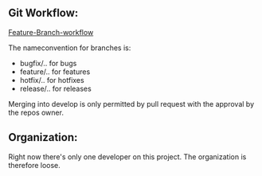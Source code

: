 ## Git Workflow:
[Feature-Branch-workflow](https://www.atlassian.com/git/tutorials/comparing-workflows/feature-branch-workflow)

The nameconvention for branches is:

- bugfix/.. for bugs
- feature/.. for features
- hotfix/.. for hotfixes
- release/.. for releases

Merging into develop is only permitted by pull request with the approval by the repos owner.

## Organization:
Right now there's only one developer on this project. The organization is therefore loose.
